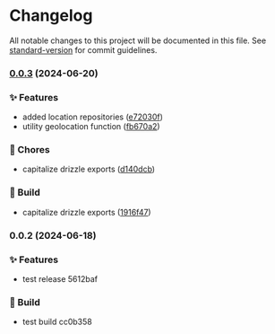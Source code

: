 # Changelog

All notable changes to this project will be documented in this file. See [standard-version](https://github.com/conventional-changelog/standard-version) for commit guidelines.

### [0.0.3](https://github.com/Bankole2000/geo-data-store/compare/v0.0.2...v0.0.3) (2024-06-20)


### ✨ Features

* added location repositories ([e72030f](https://github.com/Bankole2000/geo-data-store/commits/e72030f188f4ccde99371ebb1729d3bdeb1ce103))
* utility geolocation function ([fb670a2](https://github.com/Bankole2000/geo-data-store/commits/fb670a2aaa220e05ddc0315aa046491385312011))


### 🚚 Chores

* capitalize drizzle exports ([d140dcb](https://github.com/Bankole2000/geo-data-store/commits/d140dcb90854914b9625edf306a1d51972236397))


### 🚧 Build

* capitalize drizzle exports ([1916f47](https://github.com/Bankole2000/geo-data-store/commits/1916f47d93157174096ac8112a062855b764bfed))

### 0.0.2 (2024-06-18)


### ✨ Features

* test release 5612baf


### 🚧 Build

* test build cc0b358
